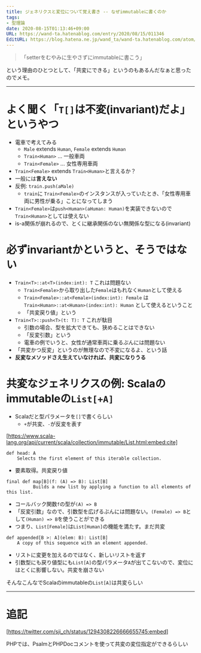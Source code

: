 ```yaml
---
title: ジェネリクスと変位について覚え書き -- なぜimmutableに書くのか
tags:
- 型理論
date: 2020-08-15T01:13:46+09:00
URL: https://wand-ta.hatenablog.com/entry/2020/08/15/011346
EditURL: https://blog.hatena.ne.jp/wand_ta/wand-ta.hatenablog.com/atom/entry/26006613614461882
---
```


> 「setterをむやみに生やさずにimmutableに書こう」

という理由のひとつとして、「共変にできる」というのもあるんだなぁと思ったのでメモ。

-------------------------------------

# よく聞く「`T[]`は不変(invariant)だよ」というやつ #

- 電車で考えてみる
  - `Male` extends `Human`, `Female` extends `Human`
  - `Train<Human>` ... 一般車両
  - `Train<Female>` ... 女性専用車両
- `Train<Female>` extends `Train<Human>`と言えるか？
- 一般には**言えない**
- 反例: `train.push(aMale)`
  - `train`に `Train<Female>`のインスタンスが入っていたとき、「女性専用車両に男性が乗る」ことになってしまう
- `Train<Female>`は`push<Human>(aHuman: Human)`を実装できないので`Train<Human>`としては使えない
- is-a関係が崩れるので、とくに継承関係のない無関係な型になる(invariant)
  


# 必ずinvariantかというと、そうではない #

- `Train<T>::at<T>(index:int): T` これは問題ない
  - `Train<Female>`から取り出した`Female`はもれなく`Human`として使える
  - `Train<Female>::at<Female>(index:int): Female` は `Train<Human>::at<Human>(index:int): Human` として使えるということ
  - 「共変戻り値」という
- `Train<T>::push<T>(t: T): T` これが駄目
  - 引数の場合、型を拡大できても、狭めることはできない
  - 「反変引数」という
  - 電車の例でいうと、女性が通常車両に乗るぶんには問題ない
- 「共変かつ反変」というのが無理なので不変になるよ、という話
- **反変なメソッドさえ生えていなければ、共変になりうる**

# 共変なジェネリクスの例: Scalaのimmutableの`List[+A]`

- Scalaだと型パラメータを`[]`で書くらしい
  - `+`が共変、`-`が反変を表す


[https://www.scala-lang.org/api/current/scala/collection/immutable/List.html:embed:cite]



```
def head: A
    Selects the first element of this iterable collection.
```

- 要素取得。共変戻り値



```
final def map[B](f: (A) => B): List[B]
          Builds a new list by applying a function to all elements of this list.
```

- コールバック関数`f`の型が`(A) => B`
- 「反変引数」なので、引数型を広げるぶんには問題ない。`(Female) => B`として`(Human) => B`を使うことができる
- つまり、`List[Female]`は`List[Human]`の機能を満たす。まだ共変


```
def appended[B >: A](elem: B): List[B]
    A copy of this sequence with an element appended.
```

- リストに変更を加えるのではなく、新しいリストを返す
- 引数型にも戻り値型にも`List[A]`の型パラメータ`A`が出てこないので、変位にはとくに影響しない。共変を崩さない


そんなこんなでScalaのimmutableの`List[A]`は共変らしい


---


# 追記 #

[https://twitter.com/sji_ch/status/1294308226666655745:embed]

PHPでは、PsalmとPHPDocコメントを使って共変の変位指定ができるらしい

